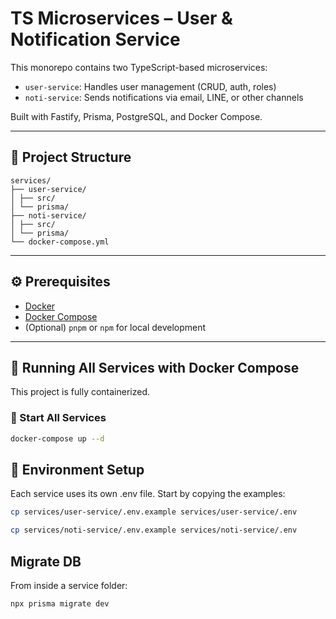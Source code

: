# TS Microservices – User & Notification Service

This monorepo contains two TypeScript-based microservices:

- `user-service`: Handles user management (CRUD, auth, roles)
- `noti-service`: Sends notifications via email, LINE, or other channels

Built with Fastify, Prisma, PostgreSQL, and Docker Compose.

---

## 📁 Project Structure

```
services/
├── user-service/
│ ├── src/
│ └── prisma/
├── noti-service/
│ ├── src/
│ └── prisma/
└── docker-compose.yml
```

---


## ⚙️ Prerequisites

- [Docker](https://www.docker.com/)
- [Docker Compose](https://docs.docker.com/compose/)
- (Optional) `pnpm` or `npm` for local development

---

## 🐳 Running All Services with Docker Compose

This project is fully containerized.

### 🚀 Start All Services

```bash
docker-compose up --d
```

## 🔧 Environment Setup
Each service uses its own .env file. Start by copying the examples:

``` bash
cp services/user-service/.env.example services/user-service/.env 
```

``` bash
cp services/noti-service/.env.example services/noti-service/.env
```

## Migrate DB
From inside a service folder:
``` bash 
npx prisma migrate dev
```
